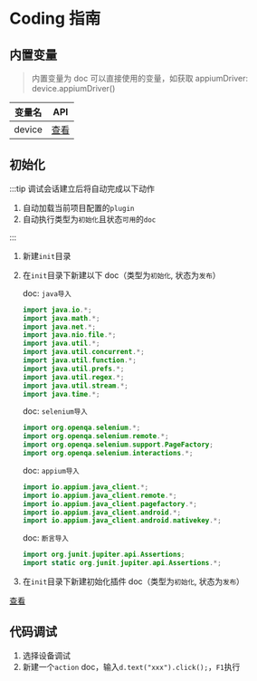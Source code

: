 # Coding 指南

## 内置变量

> 内置变量为 doc 可以直接使用的变量，如获取 appiumDriver: device.appiumDriver()

| 变量名 | API                                                                                                          |
| ------ | ------------------------------------------------------------------------------------------------------------ |
| device   | [查看](https://github.com/yqhp/yqhp/blob/main/agent/agent-web/src/main/java/com/yqhp/agent/jshell/DeviceYQHP.java) |

## 初始化

:::tip
调试会话建立后将自动完成以下动作

1. 自动加载当前项目配置的`plugin`
2. 自动执行类型为`初始化`且状态`可用`的`doc`

:::

1. 新建`init`目录
2. 在`init`目录下新建以下 doc（类型为`初始化`, 状态为`发布`）

   doc: `java导入`

   ```java
   import java.io.*;
   import java.math.*;
   import java.net.*;
   import java.nio.file.*;
   import java.util.*;
   import java.util.concurrent.*;
   import java.util.function.*;
   import java.util.prefs.*;
   import java.util.regex.*;
   import java.util.stream.*;
   import java.time.*;
   ```

   doc: `selenium导入`

   ```java
   import org.openqa.selenium.*;
   import org.openqa.selenium.remote.*;
   import org.openqa.selenium.support.PageFactory;
   import org.openqa.selenium.interactions.*;
   ```

   doc: `appium导入`

   ```java
   import io.appium.java_client.*;
   import io.appium.java_client.remote.*;
   import io.appium.java_client.pagefactory.*;
   import io.appium.java_client.android.*;
   import io.appium.java_client.android.nativekey.*;
   ```

   doc: `断言导入`

   ```java
   import org.junit.jupiter.api.Assertions;
   import static org.junit.jupiter.api.Assertions.*;
   ```

3. 在`init`目录下新建初始化插件 doc（类型为`初始化`, 状态为`发布`）

[查看](/guide/plugins#插件列表)

## 代码调试

1. 选择设备调试
2. 新建一个`action` doc，输入`d.text("xxx").click();`，`F1`执行
